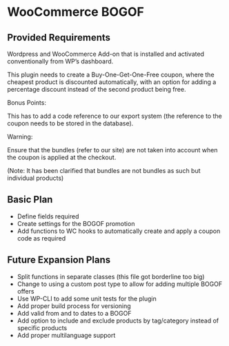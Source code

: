 # WooCommerce BOGOF

## Provided Requirements

Wordpress and WooCommerce Add-on that is installed and activated conventionally from
WP’s dashboard.

This plugin needs to create a Buy-One-Get-One-Free coupon, where the cheapest product
is discounted automatically, with an option for adding a percentage discount instead of the
second product being free.

Bonus Points:

This has to add a code reference to our export system (the reference to the coupon needs
to be stored in the database).

Warning:

Ensure that the bundles (refer to our site) are not taken into account when the coupon is
applied at the checkout.

(Note: It has been clarified that bundles are not bundles as such but individual products)

## Basic Plan

* Define fields required
* Create settings for the BOGOF promotion
* Add functions to WC hooks to automatically create and apply a coupon code as required

## Future Expansion Plans

* Split functions in separate classes (this file got borderline too big)
* Change to using a custom post type to allow for adding multiple BOGOF offers
* Use WP-CLI to add some unit tests for the plugin
* Add proper build process for versioning
* Add valid from and to dates to a BOGOF
* Add option to include and exclude products by tag/category instead of specific products
* Add proper multilanguage support
